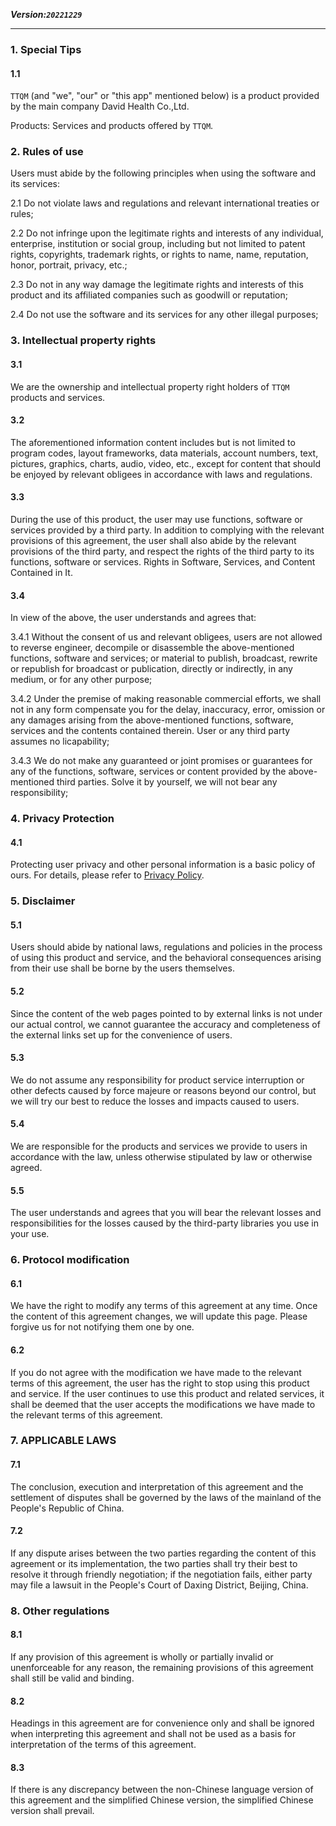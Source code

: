 **_Version:`20221229`_**

---

### 1. Special Tips

#### 1.1

`TTQM` (and "we", "our" or "this app" mentioned below) is a product provided by the main company David Health Co.,Ltd.

Products: Services and products offered by `TTQM`.

### 2. Rules of use

Users must abide by the following principles when using the software and its services:

2.1 Do not violate laws and regulations and relevant international treaties or rules;

2.2 Do not infringe upon the legitimate rights and interests of any individual, enterprise, institution or social group, including but not limited to patent rights, copyrights, trademark rights, or rights to name, name, reputation, honor, portrait, privacy, etc.;

2.3 Do not in any way damage the legitimate rights and interests of this product and its affiliated companies such as goodwill or reputation;

2.4 Do not use the software and its services for any other illegal purposes;

### 3. Intellectual property rights

#### 3.1

We are the ownership and intellectual property right holders of `TTQM` products and services.

#### 3.2

The aforementioned information content includes but is not limited to program codes, layout frameworks, data materials, account numbers, text, pictures, graphics, charts, audio, video, etc., except for content that should be enjoyed by relevant obligees in accordance with laws and regulations.

#### 3.3

During the use of this product, the user may use functions, software or services provided by a third party. In addition to complying with the relevant provisions of this agreement, the user shall also abide by the relevant provisions of the third party, and respect the rights of the third party to its functions, software or services. Rights in Software, Services, and Content Contained in It.

#### 3.4

In view of the above, the user understands and agrees that:

3.4.1 Without the consent of us and relevant obligees, users are not allowed to reverse engineer, decompile or disassemble the above-mentioned functions, software and services; or material to publish, broadcast, rewrite or republish for broadcast or publication, directly or indirectly, in any medium, or for any other purpose;

3.4.2 Under the premise of making reasonable commercial efforts, we shall not in any form compensate you for the delay, inaccuracy, error, omission or any damages arising from the above-mentioned functions, software, services and the contents contained therein. User or any third party assumes no licapability;

3.4.3 We do not make any guaranteed or joint promises or guarantees for any of the functions, software, services or content provided by the above-mentioned third parties. Solve it by yourself, we will not bear any responsibility;

### 4. Privacy Protection

#### 4.1

Protecting user privacy and other personal information is a basic policy of ours. For details, please refer to [Privacy Policy](en/terms-of-service-privacy-policy/privacy-policy.md).

### 5. Disclaimer

#### 5.1

Users should abide by national laws, regulations and policies in the process of using this product and service, and the behavioral consequences arising from their use shall be borne by the users themselves.

#### 5.2

Since the content of the web pages pointed to by external links is not under our actual control, we cannot guarantee the accuracy and completeness of the external links set up for the convenience of users.

#### 5.3

We do not assume any responsibility for product service interruption or other defects caused by force majeure or reasons beyond our control, but we will try our best to reduce the losses and impacts caused to users.

#### 5.4

We are responsible for the products and services we provide to users in accordance with the law, unless otherwise stipulated by law or otherwise agreed.

#### 5.5

The user understands and agrees that you will bear the relevant losses and responsibilities for the losses caused by the third-party libraries you use in your use.

### 6. Protocol modification

#### 6.1

We have the right to modify any terms of this agreement at any time. Once the content of this agreement changes, we will update this page. Please forgive us for not notifying them one by one.

#### 6.2

If you do not agree with the modification we have made to the relevant terms of this agreement, the user has the right to stop using this product and service. If the user continues to use this product and related services, it shall be deemed that the user accepts the modifications we have made to the relevant terms of this agreement.

### 7. APPLICABLE LAWS

#### 7.1

The conclusion, execution and interpretation of this agreement and the settlement of disputes shall be governed by the laws of the mainland of the People's Republic of China.

#### 7.2

If any dispute arises between the two parties regarding the content of this agreement or its implementation, the two parties shall try their best to resolve it through friendly negotiation; if the negotiation fails, either party may file a lawsuit in the People's Court of Daxing District, Beijing, China.

### 8. Other regulations

#### 8.1

If any provision of this agreement is wholly or partially invalid or unenforceable for any reason, the remaining provisions of this agreement shall still be valid and binding.

#### 8.2

Headings in this agreement are for convenience only and shall be ignored when interpreting this agreement and shall not be used as a basis for interpretation of the terms of this agreement.

#### 8.3

If there is any discrepancy between the non-Chinese language version of this agreement and the simplified Chinese version, the simplified Chinese version shall prevail.
